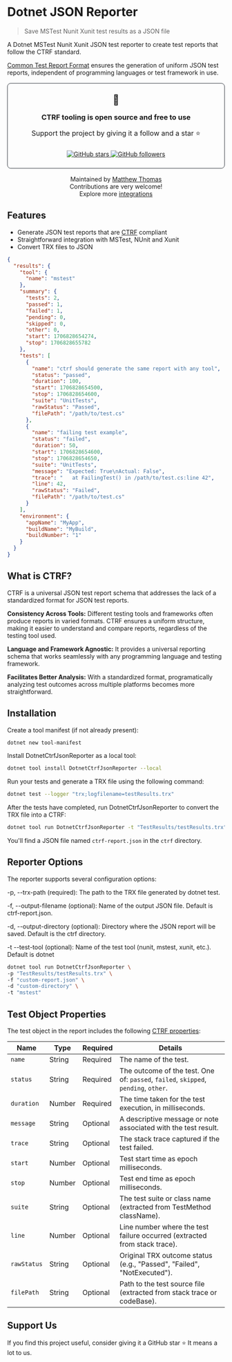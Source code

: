 # Dotnet JSON Reporter

> Save MSTest Nunit Xunit test results as a JSON file

A Dotnet MSTest Nunit Xunit JSON test reporter to create test reports that follow the CTRF standard.

[Common Test Report Format](https://ctrf.io) ensures the generation of uniform JSON test reports, independent of programming languages or test framework in use.

<div align="center">
<div style="padding: 1.5rem; border-radius: 8px; margin: 1rem 0; border: 1px solid #30363d;">
<span style="font-size: 23px;">💚</span>
<h3 style="margin: 1rem 0;">CTRF tooling is open source and free to use</h3>
<p style="font-size: 16px;">Support the project by giving it a follow and a star ⭐</p>

<div style="margin-top: 1.5rem;">
<a href="https://github.com/ctrf-io/dotnet-ctrf-json-reporter">
<img src="https://img.shields.io/github/stars/ctrf-io/dotnet-ctrf-json-reporter?style=for-the-badge&color=2ea043" alt="GitHub stars">
</a>
<a href="https://github.com/ctrf-io">
<img src="https://img.shields.io/github/followers/ctrf-io?style=for-the-badge&color=2ea043" alt="GitHub followers">
</a>
</div>
</div>

<p style="font-size: 14px; margin: 1rem 0;">
Maintained by <a href="https://github.com/ma11hewthomas">Matthew Thomas</a><br/>
Contributions are very welcome! <br/>
Explore more <a href="https://www.ctrf.io/integrations">integrations</a>
</p>
</div>

## Features

- Generate JSON test reports that are [CTRF](https://ctrf.io) compliant
- Straightforward integration with MSTest, NUnit and Xunit
- Convert TRX files to JSON

```json
{
  "results": {
    "tool": {
      "name": "mstest"
    },
    "summary": {
      "tests": 2,
      "passed": 1,
      "failed": 1,
      "pending": 0,
      "skipped": 0,
      "other": 0,
      "start": 1706828654274,
      "stop": 1706828655782
    },
    "tests": [
      {
        "name": "ctrf should generate the same report with any tool",
        "status": "passed",
        "duration": 100,
        "start": 1706828654500,
        "stop": 1706828654600,
        "suite": "UnitTests",
        "rawStatus": "Passed",
        "filePath": "/path/to/test.cs"
      },
      {
        "name": "failing test example",
        "status": "failed",
        "duration": 50,
        "start": 1706828654600,
        "stop": 1706828654650,
        "suite": "UnitTests",
        "message": "Expected: True\nActual: False",
        "trace": "   at FailingTest() in /path/to/test.cs:line 42",
        "line": 42,
        "rawStatus": "Failed",
        "filePath": "/path/to/test.cs"
      }
    ],
    "environment": {
      "appName": "MyApp",
      "buildName": "MyBuild",
      "buildNumber": "1"
    }
  }
}
```

## What is CTRF?

CTRF is a universal JSON test report schema that addresses the lack of a standardized format for JSON test reports.

**Consistency Across Tools:** Different testing tools and frameworks often produce reports in varied formats. CTRF ensures a uniform structure, making it easier to understand and compare reports, regardless of the testing tool used.

**Language and Framework Agnostic:** It provides a universal reporting schema that works seamlessly with any programming language and testing framework.

**Facilitates Better Analysis:** With a standardized format, programatically analyzing test outcomes across multiple platforms becomes more straightforward.

## Installation

Create a tool manifest (if not already present):

```bash
dotnet new tool-manifest
```

Install DotnetCtrfJsonReporter as a local tool:

```bash
dotnet tool install DotnetCtrfJsonReporter --local
```

Run your tests and generate a TRX file using the following command:

```bash
dotnet test --logger "trx;logfilename=testResults.trx"
```

After the tests have completed, run DotnetCtrfJsonReporter to convert the TRX file into a CTRF:

```bash
dotnet tool run DotnetCtrfJsonReporter -t "TestResults/testResults.trx"
```

You'll find a JSON file named `ctrf-report.json` in the `ctrf` directory.

## Reporter Options

The reporter supports several configuration options:

-p, --trx-path (required): The path to the TRX file generated by dotnet test.

-f, --output-filename (optional): Name of the output JSON file. Default is ctrf-report.json.

-d, --output-directory (optional): Directory where the JSON report will be saved. Default is the ctrf directory.

-t --test-tool (optional): Name of the test tool (nunit, mstest, xunit, etc.). Default is dotnet

```bash
dotnet tool run DotnetCtrfJsonReporter \
-p "TestResults/testResults.trx" \
-f "custom-report.json" \
-d "custom-directory" \
-t "mstest"
```

## Test Object Properties

The test object in the report includes the following [CTRF properties](https://ctrf.io/docs/specification/test):

| Name         | Type   | Required | Details                                                                             |
| ------------ | ------ | -------- | ----------------------------------------------------------------------------------- |
| `name`       | String | Required | The name of the test.                                                               |
| `status`     | String | Required | The outcome of the test. One of: `passed`, `failed`, `skipped`, `pending`, `other`. |
| `duration`   | Number | Required | The time taken for the test execution, in milliseconds.                             |
| `message`  | String | Optional | A descriptive message or note associated with the test result.                        |
| `trace`    | String | Optional | The stack trace captured if the test failed.                                          |
| `start`      | Number | Optional | Test start time as epoch milliseconds.                                              |
| `stop`       | Number | Optional | Test end time as epoch milliseconds.                                                |
| `suite`      | String | Optional | The test suite or class name (extracted from TestMethod className).                 |
| `line`       | Number | Optional | Line number where the test failure occurred (extracted from stack trace).           |
| `rawStatus`  | String | Optional | Original TRX outcome status (e.g., "Passed", "Failed", "NotExecuted").              |
| `filePath`   | String | Optional | Path to the test source file (extracted from stack trace or codeBase).              |

## Support Us

If you find this project useful, consider giving it a GitHub star ⭐ It means a lot to us.
